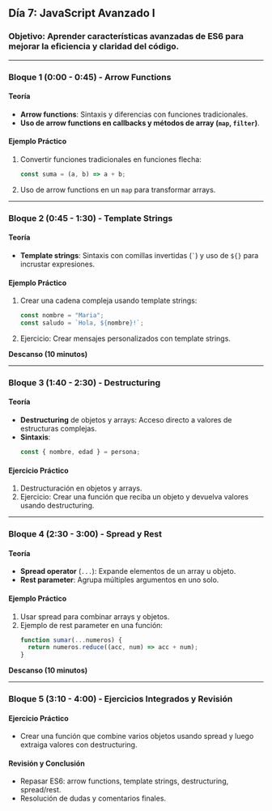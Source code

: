## **Día 7: JavaScript Avanzado I**

### **Objetivo:** Aprender características avanzadas de ES6 para mejorar la eficiencia y claridad del código.

---

### **Bloque 1 (0:00 - 0:45) - Arrow Functions**

#### **Teoría**

- **Arrow functions**: Sintaxis y diferencias con funciones tradicionales.
- **Uso de arrow functions en callbacks y métodos de array (`map`, `filter`)**.

#### **Ejemplo Práctico**

1. Convertir funciones tradicionales en funciones flecha:
   ```javascript
   const suma = (a, b) => a + b;
   ```
2. Uso de arrow functions en un `map` para transformar arrays.

---

### **Bloque 2 (0:45 - 1:30) - Template Strings**

#### **Teoría**

- **Template strings**: Sintaxis con comillas invertidas (`` ` ``) y uso de `${}` para incrustar expresiones.

#### **Ejemplo Práctico**

1. Crear una cadena compleja usando template strings:
   ```javascript
   const nombre = "Maria";
   const saludo = `Hola, ${nombre}!`;
   ```
2. Ejercicio: Crear mensajes personalizados con template strings.

**Descanso (10 minutos)**

---

### **Bloque 3 (1:40 - 2:30) - Destructuring**

#### **Teoría**

- **Destructuring** de objetos y arrays: Acceso directo a valores de estructuras complejas.
- **Sintaxis**:
  ```javascript
  const { nombre, edad } = persona;
  ```

#### **Ejercicio Práctico**

1. Destructuración en objetos y arrays.
2. Ejercicio: Crear una función que reciba un objeto y devuelva valores usando destructuring.

---

### **Bloque 4 (2:30 - 3:00) - Spread y Rest**

#### **Teoría**

- **Spread operator** (`...`): Expande elementos de un array u objeto.
- **Rest parameter**: Agrupa múltiples argumentos en uno solo.

#### **Ejemplo Práctico**

1. Usar spread para combinar arrays y objetos.
2. Ejemplo de rest parameter en una función:
   ```javascript
   function sumar(...numeros) {
     return numeros.reduce((acc, num) => acc + num);
   }
   ```

**Descanso (10 minutos)**

---

### **Bloque 5 (3:10 - 4:00) - Ejercicios Integrados y Revisión**

#### **Ejercicio Práctico**

- Crear una función que combine varios objetos usando spread y luego extraiga valores con destructuring.

#### **Revisión y Conclusión**

- Repasar ES6: arrow functions, template strings, destructuring, spread/rest.
- Resolución de dudas y comentarios finales.
